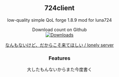 <div align="center">
 

## 724client
 low-quality simple QoL forge 1.8.9 mod for luna724


 Download count on Github <br />
 [![Downloads](https://img.shields.io/github/downloads/luna724/724Client/total?style=flat&label=Total%20Downloads&color=blue)](https://github.com/luna724/724Client/releases)


[なんもないけど、だからこそ来てほしい / lonely server](https://discord.gg/bVkYkfZyJZ)



### Features
大したもんないからまた今度書く

</div>
